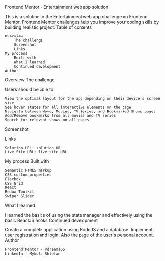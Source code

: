 Frontend Mentor - Entertainment web app solution

This is a solution to the Entertainment web app challenge on Frontend Mentor. Frontend Mentor challenges help you improve your coding skills by building realistic project.
Table of contents

    Overview
        The challenge
        Screenshot
        Links
    My process
        Built with
        What I learned
        Continued development
    Author

Overview
The challenge

Users should be able to:

    View the optimal layout for the app depending on their device's screen size
    See hover states for all interactive elements on the page
    Navigate between Home, Movies, TV Series, and Bookmarked Shows pages
    Add/Remove bookmarks from all movies and TV series
    Search for relevant shows on all pages

Screenshot

Links

    Solution URL: solution URL
    Live Site URL: live site URL

My process
Built with

    Semantic HTML5 markup
    CSS custom properties
    Flexbox
    CSS Grid
    React
    Redux Toolkit
    Swiper Slider

What I learned

I learned the basics of using the state manager and effectively using the basic ReactJS hooks
Continued development

Create a complete application using NodeJS and a database. Implement user registration and login. Also the page of the user's personal account.
Author

    Frontend Mentor - @dreams65
    LinkedIn - Mykola Shtefan
